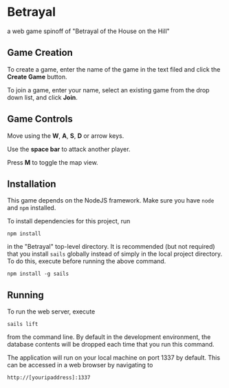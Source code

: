 Betrayal
========
a web game spinoff of "Betrayal of the House on the Hill"

Game Creation
-------------
To create a game, enter the name of the game in the text filed and click the
**Create Game** button.

To join a game, enter your name, select an existing game from the drop down
list, and click **Join**.

Game Controls
-------------
Move using the **W**, **A**, **S**, **D** or arrow keys.

Use the **space bar** to attack another player.

Press **M** to toggle the map view.

Installation
------------
This game depends on the NodeJS framework. Make sure you have `node` and `npm`
installed.

To install dependencies for this project, run

    npm install

in the "Betrayal" top-level directory. It is recommended (but not required)
that you install `sails` globally instead of simply in the local project
directory. To do this, execute before running the above command.

    npm install -g sails

Running
-------
To run the web server, execute

    sails lift

from the command line. By default in the development environment, the database
contents will be dropped each time that you run this command.

The application will run on your local machine on port 1337 by default. This
can be accessed in a web browser by navigating to

    http://[youripaddress]:1337
